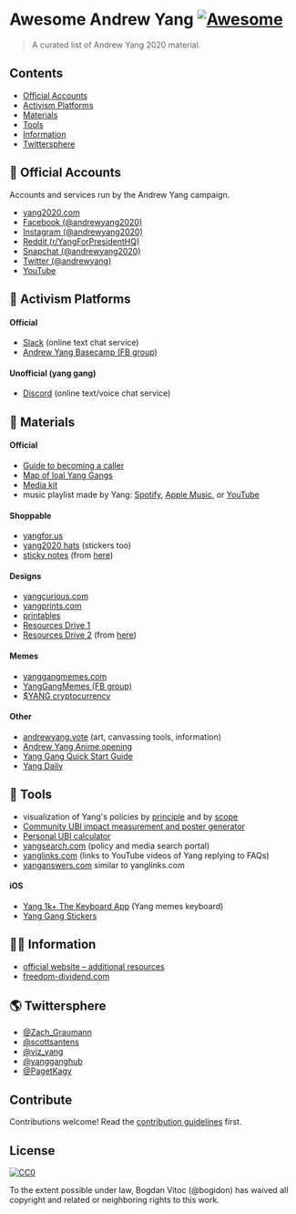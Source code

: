 # Awesome Andrew Yang [![Awesome](https://awesome.re/badge.svg)](https://awesome.re)

> A curated list of Andrew Yang 2020 material.


## Contents

- [Official Accounts](#-official-accounts)
- [Activism Platforms](#-activism-platforms)
- [Materials](#-materials)
- [Tools](#-tools)
- [Information](#-information)
- [Twittersphere](#-twittersphere)


## 👤 Official Accounts

Accounts and services run by the Andrew Yang campaign.

- [yang2020.com](https://www.yang2020.com/)
- [Facebook (@andrewyang2020)](https://www.facebook.com/andrewyang2020/)
- [Instagram (@andrewyang2020)](https://instagram.com/andrewyang2020)
- [Reddit (r/YangForPresidentHQ)](https://www.reddit.com/r/YangForPresidentHQ/)
- [Snapchat (@andrewyang2020)](https://www.snapchat.com/add/andrewyang2020)
- [Twitter (@andrewyang)](https://twitter.com/andrewyang)
- [YouTube](https://www.youtube.com/channel/UCriIuQZpMi6gEt_2P7xKCww?disable_polymer=true)


## 📣 Activism Platforms

#### Official

- [Slack](https://yang-2020-slack.slack.com/) (online text chat service)
- [Andrew Yang Basecamp (FB group)](https://facebook.com/groups/OneForHumanity)

#### Unofficial (yang gang)

- [Discord](https://discord.gg/AQBfxgU) (online text/voice chat service)


## 📎 Materials

#### Official

- [Guide to becoming a caller](https://docs.google.com/document/d/17xNaWzkv6ZxpU2dQECmDFc8KcTuNj_ZOAXf9yy8jrJM/edit)
- [Map of loal Yang Gangs](https://www.google.com/maps/d/u/0/viewer?mid=1LwNIH1F9z9NFwKjpJ6snLd_M4e9hoi76&ll=39.547239495043165%2C-97.46409671650298&z=4)
- [Media kit](https://drive.google.com/drive/folders/1W3Gzd6rzV0BnoBXgf3mA59dJORc1aE2n)
- music playlist made by Yang: [Spotify](https://yang2020.com/spotify), [Apple Music](https://music.apple.com/us/playlist/yangs-favorite-jams/pl.u-ZmblD1jiZr6bej), or [YouTube](https://www.youtube.com/watch?v=_Yhyp-_hX2s&list=PL8zamagAEmSMt9JnKb5Mjppb0AJGQW9bJ)

#### Shoppable

- [yangfor.us](http://yangfor.us/)
- [yang2020 hats](https://www.etsy.com/shop/yang2020hats) (stickers too)
- [sticky notes](https://www.vistaprint.com/studio.aspx?project_id=c24025b8-d8cf-44eb-b775-0f8d743c23a4&ag=true&page=1) (from [here](https://twitter.com/scottsantens/status/1161811073491775489))

#### Designs

- [yangcurious.com](https://yangcurious.com/)
- [yangprints.com](https://yangprints.com/poster/forward)
- [printables](https://drive.google.com/drive/folders/1pBO2IwmSC6zjQHO92Z07Af-kiCR9pzOQ)
- [Resources Drive 1](https://drive.google.com/drive/folders/1bBXFz6LEscDbDafELmcsw3pSa-hYjQw7)
- [Resources Drive 2](https://drive.google.com/drive/mobile/folders/1vUASGVhWEXTdzZpyaMO5lNrr_b-Q6OdP) (from [here](https://www.reddit.com/r/YangForPresidentHQ/comments/c5qywu/make_every_interaction_count/))

#### Memes

- [yanggangmemes.com](https://yanggangmemes.com/)
- [YangGangMemes (FB group)](https://www.facebook.com/groups/YangGangMemes/)
- [$YANG cryptocurrency](https://www.yangbucks.com/)

#### Other

- [andrewyang.vote](https://andrewyang.vote/) (art, canvassing tools, information)
- [Andrew Yang Anime opening](https://www.youtube.com/watch?v=K1jUJ-2MsdA)
- [Yang Gang Quick Start Guide](https://docs.google.com/document/d/1egsTcEj0gPJCGoz27lBpzZ8wpRthNXoeebY3tZ88ly8/edit)
- [Yang Daily](https://www.yangdaily10.com/)

## 🔧 Tools

- visualization of Yang's policies by [principle](https://public.flourish.studio/visualisation/663680/) and by [scope](https://public.flourish.studio/visualisation/663523/)
- [Community UBI impact measurement and poster generator](https://givedirect.io/yang/mememe/)
- [Personal UBI calculator](https://ubicalculator.com/)
- [yangsearch.com](https://yangsearch.com/) (policy and media search portal)
- [yanglinks.com](https://yanglinks.com/) (links to YouTube videos of Yang replying to FAQs)
- [yanganswers.com](https://yanganswers.com/) similar to yanglinks.com

#### iOS
- [Yang 1k+ The Keyboard App](https://apps.apple.com/us/app/yang-1k-the-keyboard-app/id1456473221) (Yang memes keyboard)
- [Yang Gang Stickers](https://apps.apple.com/us/app/yang-gang-stickers-andrew-y/id1488198994)

## 👩‍🎓 Information

- [official website – additional resources](https://www.yang2020.com/additional-resources/)
- [freedom-dividend.com](https://freedom-dividend.com/)

## 🌎 Twittersphere

- [@Zach_Graumann](https://twitter.com/Zach_Graumann)
- [@scottsantens](https://twitter.com/scottsantens)
- [@viz_yang](https://twitter.com/viz_yang)
- [@yangganghub](https://twitter.com/yangganghub)
- [@PagetKagy](https://twitter.com/PagetKagy)

## Contribute

Contributions welcome! Read the [contribution guidelines](contributing.md) first.


## License

[![CC0](https://mirrors.creativecommons.org/presskit/buttons/88x31/svg/cc-zero.svg)](https://creativecommons.org/publicdomain/zero/1.0)

To the extent possible under law, Bogdan Vitoc (@bogidon) has waived all copyright and
related or neighboring rights to this work.
